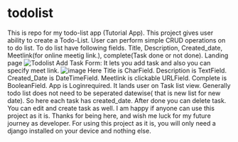 # todolist
This is repo for my todo-list app  (Tutorial App).
This project gives user ability to create a Todo-List. User can perform simple CRUD operations on to do list. To do list have following fields. Title, Description, Created_date, Meetlink(for online meetig link.), complete(Task done or not done).
Landing page 
![Todolist](https://user-images.githubusercontent.com/108964197/179212631-f68da49f-f398-4d97-a9ad-583894c88cc1.png)
Add Task Form:
It lets you add task and also you can specify meet link. 
![image](https://user-images.githubusercontent.com/108964197/179227785-8feac8f8-350f-49e1-be4e-d8333aaae908.png)
Here Title is CharField. Description is TextField. Created_Date is DateTimeField. Meetlink is clickable URLField. Complete is BooleanField.
App is Loginrequired. It lands user on Task list view. Generally todo list does not need to be seperated datewise( that is new list for new date). So here each task has created_date. After done you can delete task. You can edit and create task as well. I am happy if anyone can use this project as it is. Thanks for being here, and wish me luck for my future journey as developer.
For using this project as it is, you will only need a django installed on your device and nothing else. 
